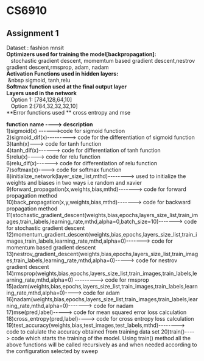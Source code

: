 # CS6910

## Assignment 1
Dataset : fashion mnsit  
**Optimizers used for training the model[backpropagation]:**     
    &nbsp;&nbsp;&nbsp;stochastic gradient descent, momemtum based gradient descent,nestrov gradient descent,rmsprop, adam, nadam  
**Activation Functions used in hidden layers:**      
    &nbsp;&nbsp&nbsp;sigmoid, tanh,relu    
 **Softmax function used at the final output layer**    
 **Layers used in the network**   
    &nbsp;&nbsp;&nbsp;Option 1: [784,128,64,10]  
    &nbsp;&nbsp;&nbsp;Option 2:[784,32,32,32,10]  
 **Error functions used **
    cross entropy and mse  
      
    
 **function name ----> description**  
      1)sigmoid(x) ------>code for sigmoid function    
      2)sigmoid_dif(x)---------> code for the differentiation of sigmoid function    
      3)tanh(x)---> code for tanh function  
      4)tanh_dif(x)------> code for differentiation of tanh function  
      5)relu(x)----> code for relu function    
      6)relu_dif(x)------> code for differentiation of relu function    
      7)softmax(x)----> code  for softmax function    
      8)initialize_network(layer_size_list,mthd)--------> used to initialize the weights and biases in two ways i.e random and xavier    
      9)forward_propagation(x,weights,bias,mthd)-------> code for forward propagation method    
      10)back_propagation(x,y,weights,bias,mthd)-------> code for backward propagation method    
      11)stochastic_gradient_descent(weights,bias,epochs,layers_size_list,train_images,train_labels,learning_rate,mthd,alpha=0,batch_size=10)-------> code for stochastic    gradient   descent    
      12)momentum_gradient_descent(weights,bias,epochs,layers_size_list,train_images,train_labels,learning_rate,mthd,alpha=0)-------> code for momentum based gradient descent    
      13)nestrov_gradient_descent(weights,bias,epochs,layers_size_list,train_images,train_labels,learning_rate,mthd,alpha=0)-----> code for nestrov gradient descent    
      14)rmsprop(weights,bias,epochs,layers_size_list,train_images,train_labels,learning_rate,mthd,alpha=0) ---------> code for rmsprop    
      15)adam(weights,bias,epochs,layers_size_list,train_images,train_labels,learning_rate,mthd,alpha=0)----> code for adam    
      16)nadam(weights,bias,epochs,layers_size_list,train_images,train_labels,learning_rate,mthd,alpha=0)-------> code for nadam    
      17)mse(pred,label)-----> code for mean squared error loss calculation
      18)cross_entropy(pred,label)----> code for cross entropy loss calculation
      19)test_accuracy(weights,bias,test_images,test_labels,mthd)--------> code to calulate the accuracy obtained from training data set
      20)train()----> code which starts the training of the model. Using train() method all the above functions will be called recursively as and when needed according to the 
                      configuration selected by sweep
             
 

   

